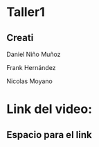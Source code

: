 # Taller1

## Creati

Daniel Niño Muñoz

Frank Hernández

Nicolas Moyano

# Link del video:
## Espacio para el link
